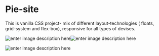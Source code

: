# Pie-site
This is vanilla CSS project- mix of different layout-technologies ( floats, grid-system and flex-box), responsive for all types of devises.

![enter image description here](https://i.imgur.com/meacPmx.png)![enter image description here](https://i.imgur.com/uWpczzb.png)

![enter image description here](https://i.imgur.com/viuz3ae.png)
